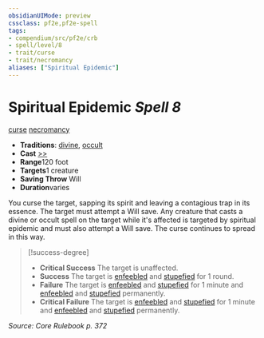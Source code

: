 ```yaml
---
obsidianUIMode: preview
cssclass: pf2e,pf2e-spell
tags:
- compendium/src/pf2e/crb
- spell/level/8
- trait/curse
- trait/necromancy
aliases: ["Spiritual Epidemic"]
---
```

# Spiritual Epidemic *Spell 8*   
[curse](/rules/traits/curse.md)  [necromancy](/rules/traits/necromancy.md)  

- **Traditions**: [divine](/rules/traits/divine.md), [occult](/rules/traits/occult.md)
- **Cast** [>>](/rules/core-rulebook/chapter-9-playing-the-game.md#Actions "Two-Action") 
- **Range**120 foot
- **Targets**1 creature
- **Saving Throw** Will
- **Duration**varies

You curse the target, sapping its spirit and leaving a contagious trap in its essence. The target must attempt a Will save. Any creature that casts a divine or occult spell on the target while it's affected is targeted by spiritual epidemic and must also attempt a Will save. The curse continues to spread in this way.

> [!success-degree] 
> - **Critical Success** The target is unaffected.
> - **Success** The target is [enfeebled](/rules/conditions.md#Enfeebled) and [stupefied](/rules/conditions.md#Stupefied) for 1 round.
> - **Failure** The target is [enfeebled](/rules/conditions.md#Enfeebled) and [stupefied](/rules/conditions.md#Stupefied) for 1 minute and [enfeebled](/rules/conditions.md#Enfeebled) and [stupefied](/rules/conditions.md#Stupefied) permanently.
> - **Critical Failure** The target is [enfeebled](/rules/conditions.md#Enfeebled) and [stupefied](/rules/conditions.md#Stupefied) for 1 minute and [enfeebled](/rules/conditions.md#Enfeebled) and [stupefied](/rules/conditions.md#Stupefied) permanently.

*Source: Core Rulebook p. 372*